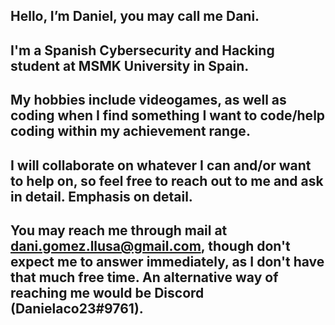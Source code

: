 Hello, I’m Daniel, you may call me Dani.
-
I'm a Spanish Cybersecurity and Hacking student at MSMK University in Spain.
-
My hobbies include videogames, as well as coding when I find something I want to code/help coding within my achievement range.
-
I will collaborate on whatever I can and/or want to help on, so feel free to reach out to me and ask in detail. Emphasis on detail.
-
You may reach me through mail at dani.gomez.llusa@gmail.com, though don't expect me to answer immediately, as I don't have that much free time.
An alternative way of reaching me would be Discord (Danielaco23#9761).
-
